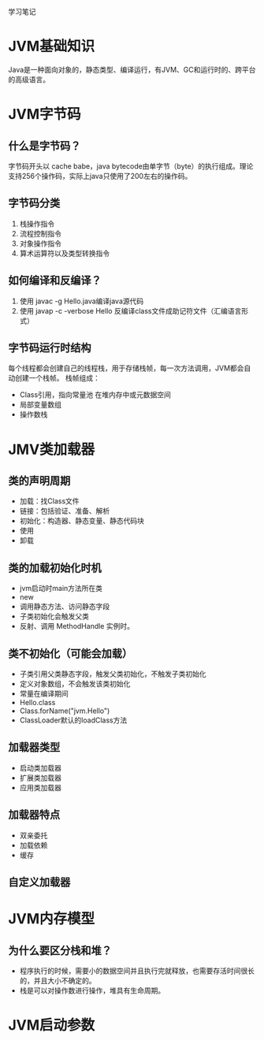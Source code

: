 学习笔记
# JVM基础知识
Java是一种面向对象的，静态类型、编译运行，有JVM、GC和运行时的、跨平台的高级语言。
# JVM字节码
## 什么是字节码？
字节码开头以 cache babe，java bytecode由单字节（byte）的执行组成。理论支持256个操作码，实际上java只使用了200左右的操作码。
## 字节码分类
1. 栈操作指令
2. 流程控制指令
3. 对象操作指令
4. 算术运算符以及类型转换指令
## 如何编译和反编译？
1. 使用 javac -g Hello.java编译java源代码
2. 使用 javap -c -verbose Hello 反编译class文件成助记符文件（汇编语言形式）
## 字节码运行时结构
每个线程都会创建自己的线程栈，用于存储栈帧，每一次方法调用，JVM都会自动创建一个栈帧。
栈帧组成：
* Class引用，指向常量池 在堆内存中或元数据空间
* 局部变量数组
* 操作数栈
# JMV类加载器
## 类的声明周期
* 加载：找Class文件
* 链接：包括验证、准备、解析
* 初始化：构造器、静态变量、静态代码块
* 使用
* 卸载
## 类的加载初始化时机
* jvm启动时main方法所在类
* new
* 调用静态方法、访问静态字段
* 子类初始化会触发父类
* 反射、调用 MethodHandle 实例时。
## 类不初始化（可能会加载）
* 子类引用父类静态字段，触发父类初始化，不触发子类初始化
* 定义对象数组，不会触发该类初始化
* 常量在编译期间
* Hello.class
* Class.forName("jvm.Hello")
* ClassLoader默认的loadClass方法
## 加载器类型
* 启动类加载器
* 扩展类加载器
* 应用类加载器
## 加载器特点
* 双亲委托
* 加载依赖
* 缓存
## 自定义加载器
# JVM内存模型
## 为什么要区分栈和堆？
* 程序执行的时候，需要小的数据空间并且执行完就释放，也需要存活时间很长的，并且大小不确定的。
* 栈是可以对操作数进行操作，堆具有生命周期。
# JVM启动参数
